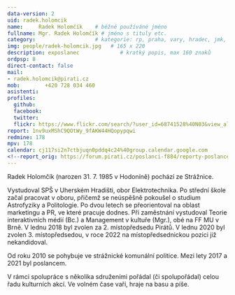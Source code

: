 ```yaml
---
data-version: 2
uid: radek.holomcik
name:     Radek Holomčík  	# běžně používáné jméno
fullname: Mgr. Radek Holomčík # jméno s tituly etc.
category:                 	# kategorie: rp, praha, vary, hradec, jmk, senat
img: people/radek-holomcik.jpg   # 165 x 220
description: exposlanec          	# kratký popis, max 160 znaků
ordpsp: 8
direct-contact: false
mail:
- radek.holomcik@pirati.cz
mob:		+420 728 034 460 
asistenti:
profiles:
  github:                
  facebook:
  twitter: 		  
  flickr: https://www.flickr.com/search/?user_id=68741528%40N03&view_all=1&text=Radek%20Holom
report: 1nv9uxMShC9QOtWy_9fAKW44HQopypqwi
redmine: 178
mpv: 178
calendar: cj117si2n7ctbjuqn0pddq4c24%40group.calendar.google.com
<!--report_orig: https://forum.pirati.cz/poslanci-f884/reporty-poslance-radka-holomcika-t39052.html-->
---
```


Radek Holomčík (narozen 31. 7. 1985 v Hodoníně) pochází ze Strážnice.

Vystudoval SPŠ v Uherském Hradišti, obor Elektrotechnika. Po střední škole začal pracovat v oboru, přičemž se neúspěšně pokoušel o studium Astrofyziky a Politologie. Po dvou letech se přeorientoval na oblast marketingu a PR, ve které pracuje dodnes. Při zaměstnání vystudoval Teorie interaktivních médií (Bc.) a Management v kultuře (Mgr.), obé na FF MU v Brně. V lednu 2018 byl zvolen za 2. místopředsedu Pirátů. V lednu 2020 byl zvolen 3. místopředsedou, v roce 2022 na místopředsednickou pozici již nekandidoval.

Od roku 2010 se pohybuje ve strážnické komunální politice. Mezi lety 2017 a 2021 byl poslancem.

V rámci spolupráce s několika sdruženími pořádal (či spolupořádal) celou řadu kulturních akcí. Ve volném čase vaří, hraje na basu a píše.
